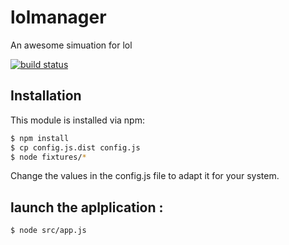 # lolmanager

An awesome simuation for lol

[![build status](https://secure.travis-ci.org/Nhacsam/lolmanager.png)](http://travis-ci.org/Nhacsam/lolmanager)

## Installation

This module is installed via npm:

``` bash
$ npm install
$ cp config.js.dist config.js
$ node fixtures/*
```

Change the values in the config.js file to adapt it for your system.

## launch the aplplication :

``` bash
$ node src/app.js
```
